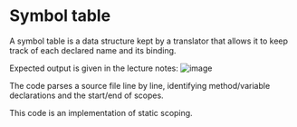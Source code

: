 # Symbol table

A symbol table is a data structure kept by a translator that allows it to keep track of each declared name and its binding.

Expected output is given in the lecture notes:
![image](https://github.com/etogus/PPHW2-static/assets/47570845/4a681a17-6ff0-4bf9-9fb4-469c05a0fb02)

The code parses a source file line by line, identifying method/variable declarations and the start/end of scopes.

This code is an implementation of static scoping.
